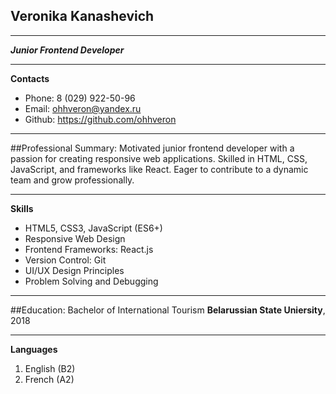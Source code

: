 ## Veronika Kanashevich ##

---

***Junior Frontend Developer***

---

**Contacts**
* Phone: 8 (029) 922-50-96
* Email: ohhveron@yandex.ru
* Github: https://github.com/ohhveron

---

##Professional Summary:
Motivated junior frontend developer with a passion for creating responsive web applications. Skilled in HTML, CSS, JavaScript, and frameworks like React. Eager to contribute to a dynamic team and grow professionally.

---

**Skills**
- HTML5, CSS3, JavaScript (ES6+)
- Responsive Web Design
- Frontend Frameworks: React.js
- Version Control: Git
- UI/UX Design Principles
- Problem Solving and Debugging

---

##Education:
Bachelor of International Tourism
**Belarussian State Uniersity**, 2018

---

**Languages**
1. English (B2)
2. French (A2)